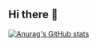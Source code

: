 ## Hi there 👋

[![Anurag's GitHub stats](https://github-readme-stats.vercel.app/api?username=simongithae)](https://github.com/anuraghazra/github-readme-stats)
